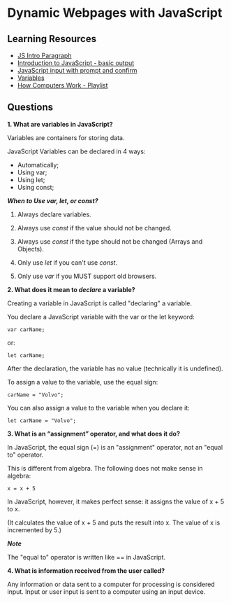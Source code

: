 # Dynamic Webpages with JavaScript

## Learning Resources

* [JS Intro Paragraph](https://developer.mozilla.org/en-US/docs/Web/JavaScript)
* [Introduction to JavaScript - basic output](https://code-maven.com/introduction-to-javascript)
* [JavaScript input with prompt and confirm](https://code-maven.com/javascript-input-with-prompt-and-confirm)
* [Variables](https://www.w3schools.com/js/js_variables.asp)
* [How Computers Work - Playlist](https://www.youtube.com/playlist?list=PLzdnOPI1iJNcsRwJhvksEo1tJqjIqWbN-)

## Questions

**1. What are variables in JavaScript?**  

Variables are containers for storing data.  

JavaScript Variables can be declared in 4 ways:  

* Automatically;
* Using var;
* Using let;
* Using const;


***When to Use var, let, or const?***

1. Always declare variables.

2. Always use *const* if the value should not be changed.

3. Always use *const* if the type should not be changed (Arrays and Objects).

4. Only use *let* if you can't use *const*.

5. Only use *var* if you MUST support old browsers.


**2. What does it mean to *declare* a variable?**

Creating a variable in JavaScript is called "declaring" a variable.  

You declare a JavaScript variable with the var or the let keyword:  

    var carName;  

or:  

    let carName;

After the declaration, the variable has no value (technically it is undefined).  

To assign a value to the variable, use the equal sign:  

    carName = "Volvo";

You can also assign a value to the variable when you declare it:  

    let carName = "Volvo";

**3. What is an “assignment” operator, and what does it do?**

In JavaScript, the equal sign (=) is an "assignment" operator, not an "equal to" operator.  

This is different from algebra. The following does not make sense in algebra:  

    x = x + 5  

In JavaScript, however, it makes perfect sense: it assigns the value of x + 5 to x.  

(It calculates the value of x + 5 and puts the result into x. The value of x is incremented by 5.)  

***Note***

The "equal to" operator is written like == in JavaScript.

**4. What is information received from the user called?**  

Any information or data sent to a computer for processing is considered input. Input or user input is sent to a computer using an input device. 

